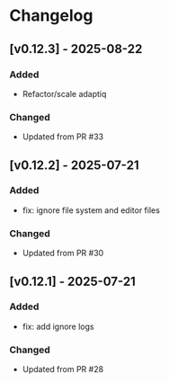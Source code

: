 # Changelog

## [v0.12.3] - 2025-08-22

### Added
- Refactor/scale adaptiq

### Changed
- Updated from PR #33


## [v0.12.2] - 2025-07-21

### Added
- fix: ignore file system and editor files

### Changed
- Updated from PR #30


## [v0.12.1] - 2025-07-21

### Added
- fix: add ignore logs

### Changed
- Updated from PR #28

